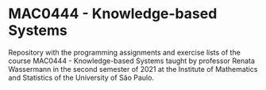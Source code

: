# MAC0444 - Knowledge-based Systems

Repository with the programming assignments and exercise lists of the course MAC0444 - Knowledge-based Systems taught by professor Renata Wassermann in the second semester of 2021 at the Institute of Mathematics and Statistics of the University of São Paulo.
